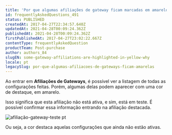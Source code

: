 ```yaml
---
title: 'Por que algumas afiliações de gateway ficam marcadas em amarelo?'
id: frequentlyAskedQuestions_491
status: PUBLISHED
createdAt: 2017-04-27T22:34:57.640Z
updatedAt: 2021-04-28T00:09:24.362Z
publishedAt: 2021-04-28T00:09:24.362Z
firstPublishedAt: 2017-04-27T23:02:22.667Z
contentType: frequentlyAskedQuestion
productTeam: Post-purchase
author: authors_84
slugEN: some-gateway-affiliations-are-highlighted-in-yellow-why
locale: pt
legacySlug: por-que-algumas-afiliacoes-de-gateways-ficam-amarelas
---
```


Ao entrar em **Afiliações de Gateways**, é possível ver a listagem de todas as configurações feitas. Porém, algumas delas podem aparecer com uma cor de destaque, em amarelo. 

Isso significa que esta afiliação não está ativa, e sim, está em teste. É possível confirmar essa informação entrando na afiliação destacada. 

![afiliação-gateway-teste pt](https://images.ctfassets.net/alneenqid6w5/5fCrLnTamsyKIwY4WaEI4e/1d5e0ef719b52b6b46257032a3d5d521/gateway_teste_pt.png)

Ou seja, a cor destaca aquelas configurações que ainda não estão ativas.
